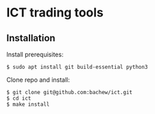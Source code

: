 # ICT trading tools

## Installation

Install prerequisites:

```
$ sudo apt install git build-essential python3
```

Clone repo and install:

```
$ git clone git@github.com:bachew/ict.git
$ cd ict
$ make install
```
